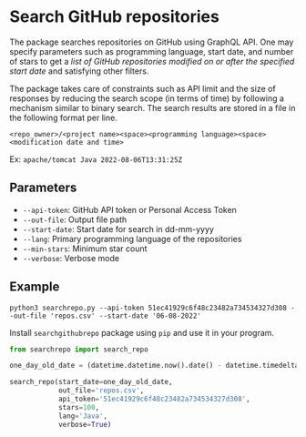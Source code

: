 # Search GitHub repositories
The package searches repositories on GitHub using GraphQL API. One may specify parameters such as programming language, start date, and number of stars to get a *list of GitHub repositories modified on or after the specified start date* and satisfying other filters.

The package takes care of constraints such as API limit and the size of responses by reducing the search scope (in terms of time) by following a mechanism similar to binary search. The search results are stored in a file in the following format per line.

`<repo_owner>/<project name><space><programming language><space><modification date and time>`

Ex: `apache/tomcat Java 2022-08-06T13:31:25Z`

## Parameters
- `--api-token`: GitHub API token or Personal Access Token
- `--out-file`: Output file path
- `--start-date`: Start date for search in dd-mm-yyyy
- `--lang`: Primary programming language of the repositories
- `--min-stars`: Minimum star count 
- `--verbose`: Verbose mode 

## Example
```shell
python3 searchrepo.py --api-token 51ec41929c6f48c23482a734534327d308 --out-file 'repos.csv' --start-date '06-08-2022'
```

Install `searchgithubrepo` package using `pip` and use it in your program.
```python
from searchrepo import search_repo

one_day_old_date = (datetime.datetime.now().date() - datetime.timedelta(days=1))

search_repo(start_date=one_day_old_date,
            out_file='repos.csv',
            api_token='51ec41929c6f48c23482a734534327d308',
            stars=100,
            lang='Java', 
            verbose=True)
```